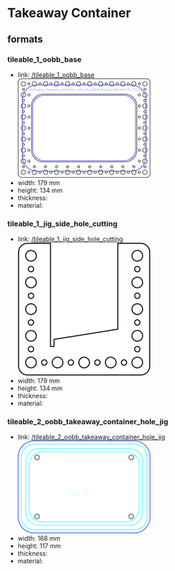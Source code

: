 # Takeaway Container


## formats

### tileable_1_oobb_base
* link: [/tileable_1_oobb_base](tileable_1_oobb_base)  
![](tileable_1_oobb_base/working_300.png)  
* width: 179 mm  
* height: 134 mm  
* thickness:   
* material:   
 

### tileable_1_jig_side_hole_cutting
* link: [/tileable_1_jig_side_hole_cutting](tileable_1_jig_side_hole_cutting)  
![](tileable_1_jig_side_hole_cutting/working_300.png)  
* width: 179 mm  
* height: 134 mm  
* thickness:   
* material:   
 

### tileable_2_oobb_takeaway_container_hole_jig
* link: [/tileable_2_oobb_takeaway_container_hole_jig](tileable_2_oobb_takeaway_container_hole_jig)  
![](tileable_2_oobb_takeaway_container_hole_jig/working_300.png)  
* width: 168 mm  
* height: 117 mm  
* thickness:   
* material:   
 
